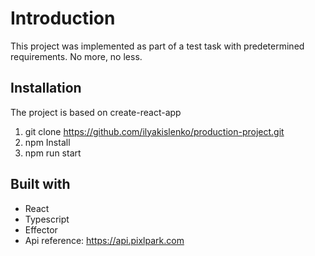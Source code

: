 
# Introduction

This project was implemented as part of a test task with predetermined requirements. No more, no less.
## Installation
The project is based on create-react-app
1) git clone https://github.com/ilyakislenko/production-project.git
2) npm Install
3) npm run start



## Built with
- React
- Typescript 
- Effector
- Api reference: https://api.pixlpark.com